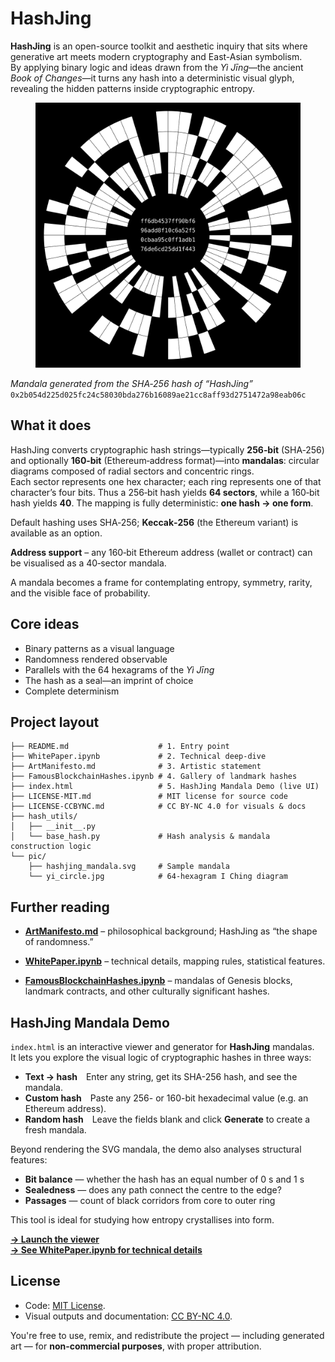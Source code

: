 # HashJing

**HashJing** is an open-source toolkit and aesthetic inquiry that sits where generative art meets modern cryptography and East-Asian symbolism.  
By applying binary logic and ideas drawn from the *Yì Jīng*—the ancient *Book of Changes*—it turns any hash into a deterministic visual glyph, revealing the hidden patterns inside cryptographic entropy.


<figure markdown>
<img src="pic/hashjing_mandala.svg" alt="Mandala generated from the SHA‑256 hash of the string “HashJing”" width="512"/>
</figure>

*Mandala generated from the SHA‑256 hash of “HashJing”*  
`0x2b054d225d025fc24c58030bda276b16089ae21cc8aff93d2751472a98eab06c`

## What it does

HashJing converts cryptographic hash strings—typically **256‑bit** (SHA‑256) and optionally **160‑bit** (Ethereum‑address format)—into **mandalas**: circular diagrams composed of radial sectors and concentric rings.  
Each sector represents one hex character; each ring represents one of that character’s four bits. Thus a 256‑bit hash yields **64 sectors**, while a 160‑bit hash yields **40**. The mapping is fully deterministic: **one hash → one form**.

Default hashing uses SHA‑256; **Keccak‑256** (the Ethereum variant) is available as an option.

**Address support** – any 160‑bit Ethereum address (wallet or contract) can be visualised as a 40‑sector mandala.

A mandala becomes a frame for contemplating entropy, symmetry, rarity, and the visible face of probability.

## Core ideas

* Binary patterns as a visual language  
* Randomness rendered observable  
* Parallels with the 64 hexagrams of the *Yì Jīng*  
* The hash as a seal—an imprint of choice  
* Complete determinism

## Project layout

```text
├── README.md                    # 1. Entry point
├── WhitePaper.ipynb             # 2. Technical deep-dive
├── ArtManifesto.md              # 3. Artistic statement
├── FamousBlockchainHashes.ipynb # 4. Gallery of landmark hashes
├── index.html                   # 5. HashJing Mandala Demo (live UI)
├── LICENSE-MIT.md               # MIT license for source code
├── LICENSE-CCBYNC.md            # CC BY-NC 4.0 for visuals & docs
├── hash_utils/
│   ├── __init__.py
│   └── base_hash.py             # Hash analysis & mandala construction logic
└── pic/
    ├── hashjing_mandala.svg     # Sample mandala
    └── yi_circle.jpg            # 64-hexagram I Ching diagram
```

## Further reading

* [**ArtManifesto.md**](https://github.com/DataSattva/hashjing/blob/main/ArtManifesto.md) – philosophical background; HashJing as “the shape of randomness.”

* [**WhitePaper.ipynb**](https://github.com/DataSattva/hashjing/blob/main/WhitePaper.ipynb) – technical details, mapping rules, statistical features.

* [**FamousBlockchainHashes.ipynb**](https://github.com/DataSattva/hashjing/blob/main/FamousBlockchainHashes.ipynb) – mandalas of Genesis blocks, landmark contracts, and other culturally significant hashes.

## HashJing Mandala Demo

`index.html` is an interactive viewer and generator for **HashJing** mandalas.  
It lets you explore the visual logic of cryptographic hashes in three ways:

* **Text → hash** Enter any string, get its SHA-256 hash, and see the mandala.  
* **Custom hash** Paste any 256- or 160-bit hexadecimal value (e.g. an Ethereum address).  
* **Random hash** Leave the fields blank and click **Generate** to create a fresh mandala.

Beyond rendering the SVG mandala, the demo also analyses structural features:

* **Bit balance** — whether the hash has an equal number of 0 s and 1 s  
* **Sealedness** — does any path connect the centre to the edge?  
* **Passages** — count of black corridors from core to outer ring  

This tool is ideal for studying how entropy crystallises into form.

**[→ Launch the viewer](https://datasattva.github.io/hashjing-demo/)**  
**[→ See WhitePaper.ipynb for technical details](https://github.com/DataSattva/hashjing/blob/main/WhitePaper.ipynb)**

## License

- Code: [MIT License](https://github.com/DataSattva/hashjing/blob/main/LICENSE-MIT.md).
- Visual outputs and documentation: [CC BY-NC 4.0](https://github.com/DataSattva/hashjing/blob/main/LICENSE-CCBYNC.md).

You're free to use, remix, and redistribute the project — including generated art — for **non-commercial purposes**, with proper attribution.



